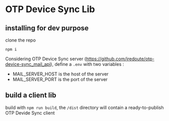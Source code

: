 # OTP Device Sync Lib

## installing for dev purpose

clone the repo

```npm i```

Considering OTP Device Sync server (https://github.com/jredoute/otp-device-sync_mail_api), define a `.env` with two variables :

- MAIL_SERVER_HOST is the host of the server
- MAIL_SERVER_PORT is the port of the server

## build a client lib

build with `npm run build`, the `/dist` directory will contain a ready-to-publish OTP Devide Sync client
